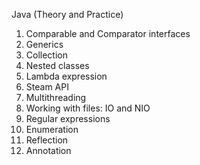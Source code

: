 Java (Theory and Practice)  

1) Comparable and Comparator interfaces  
2) Generics  
3) Collection  
4) Nested classes  
5) Lambda expression  
6) Steam API  
7) Multithreading  
8) Working with files: IO and NIO  
9) Regular expressions  
10) Enumeration  
11) Reflection    
12) Annotation  